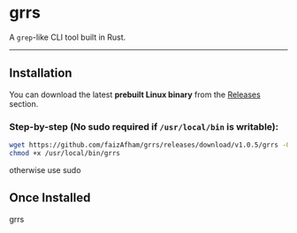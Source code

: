 # grrs

A `grep`-like CLI tool built in Rust.

---

##  Installation

You can download the latest **prebuilt Linux binary** from the [Releases](https://github.com/faizAfham/grrc/releases) section.

###  Step-by-step (No sudo required if `/usr/local/bin` is writable):

```bash
wget https://github.com/faizAfham/grrs/releases/download/v1.0.5/grrs -O /usr/local/bin/grrs
chmod +x /usr/local/bin/grrs
```
otherwise use sudo

## Once Installed 

grrs <pattern> <file>
